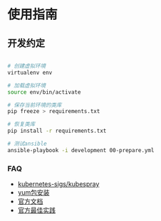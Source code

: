 使用指南
===


## 开发约定

``` bash

# 创建虚拟环境
virtualenv env

# 加载虚拟环境
source env/bin/activate

# 保存当前环境的类库
pip freeze > requirements.txt 

# 恢复类库
pip install -r requirements.txt 

# 测试ansible
ansible-playbook -i development 00-prepare.yml

```

### FAQ

- [kubernetes-sigs/kubespray](https://github.com/kubernetes-sigs/kubespray)
- [yum包安装](https://raymii.org/s/tutorials/Ansible_-_Only_if_on_specific_distribution_or_distribution_version.html)
- [官方文档](https://ansible-tran.readthedocs.io/en/latest/docs/playbooks_roles.html)
- [官方最佳实践](https://docs.ansible.com/ansible/latest/user_guide/playbooks_best_practices.html)